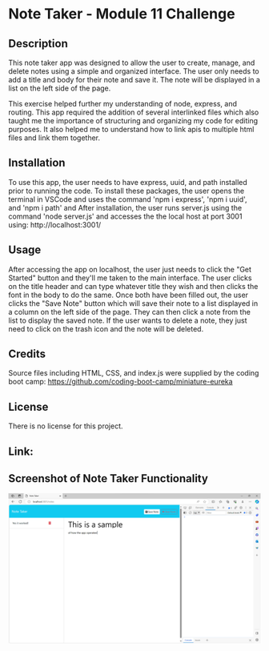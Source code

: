 # Note Taker - Module 11 Challenge
## Description

This note taker app was designed to allow the user to create, manage, and delete notes using a simple and organized interface. The user only
needs to add a title and body for their note and save it. The note will be displayed in a list on the left side of the page.

This exercise helped further my understanding of node, express, and routing. This app required the addition of several interlinked files which
also taught me the importance of structuring and organizing my code for editing purposes. It also helped me to understand how to link apis to
multiple html files and link them together.

## Installation

To use this app, the user needs to have express, uuid, and path installed prior to running the code. To install these packages, the user opens the
terminal in VSCode and uses the command 'npm i express', 'npm i uuid', and 'npm i path' and After installation, the user runs server.js
using the command 'node server.js' and accesses the the local host at port 3001 using: http://localhost:3001/

## Usage

After accessing the app on localhost, the user just needs to click the "Get Started" button and they'll me taken to the main interface. The user clicks 
on the title header and can type whatever title they wish and then clicks the font in the body to do the same. Once both have been filled out, the user
clicks the "Save Note" button which will save their note to a list displayed in a column on the left side of the page. They can then click a note from
the list to display the saved note. If the user wants to delete a note, they just need to click on the trash icon and the note will be deleted.

## Credits

Source files including HTML, CSS, and index.js were supplied by the coding boot camp: https://github.com/coding-boot-camp/miniature-eureka

## License

There is no license for this project.

## Link:



## Screenshot of Note Taker Functionality

![Note Taker](./assets/notetaker.png)